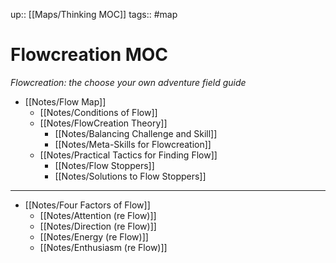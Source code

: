 up:: [[Maps/Thinking MOC]]
tags:: #map

# Flowcreation MOC
*Flowcreation: the choose your own adventure field guide*

- [[Notes/Flow Map]]
	- [[Notes/Conditions of Flow]]
	- [[Notes/FlowCreation Theory]]
		- [[Notes/Balancing Challenge and Skill]]
		- [[Notes/Meta-Skills for Flowcreation]]
	- [[Notes/Practical Tactics for Finding Flow]]
		- [[Notes/Flow Stoppers]]
		- [[Notes/Solutions to Flow Stoppers]]	

---
- [[Notes/Four Factors of Flow]]
	- [[Notes/Attention (re Flow)]]
	- [[Notes/Direction (re Flow)]]
	- [[Notes/Energy (re Flow)]]
	- [[Notes/Enthusiasm (re Flow)]]

